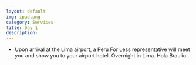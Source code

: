 ```yaml
---
layout: default
img: ipad.png
category: Services
title: Day 1
description:
---
```



* Upon arrival at the Lima airport, a Peru For Less representative will meet you and show you to your airport hotel. Overnight in Lima. Hola Braulio.&nbsp;